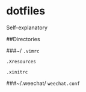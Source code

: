 dotfiles
========
Self-explanatory

##Directories

###~/
`.vimrc`

`.Xresources`

`.xinitrc`

###~/.weechat/
`weechat.conf`
